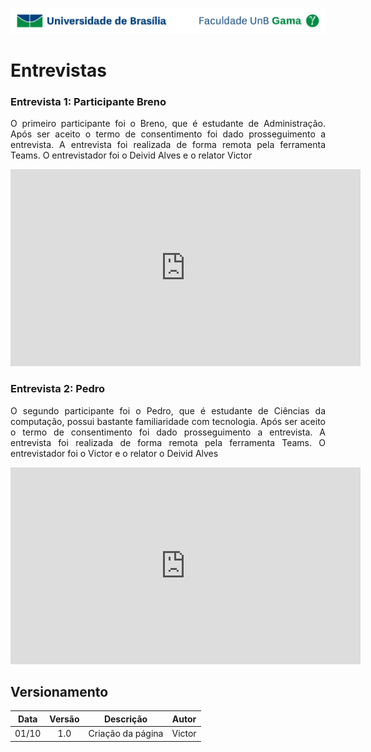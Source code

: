 ![UnB](../../img/unb.jpg)

# Entrevistas

### Entrevista 1: Participante Breno

<p align = "justify"> O primeiro participante foi o Breno, que é estudante de Administração. Após ser aceito o termo de consentimento foi dado prosseguimento a entrevista. A entrevista foi realizada de forma remota pela ferramenta Teams. O entrevistador foi o Deivid Alves e o relator Victor</p>

<iframe width="560" height="315" src="https://www.youtube.com/embed/jABIVzc4c-s" frameborder="0" allow="accelerometer; autoplay; clipboard-write; encrypted-media; gyroscope; picture-in-picture" allowfullscreen></iframe>

### Entrevista 2: Pedro

<p align = "justify"> O segundo participante foi o Pedro, que é estudante de Ciências da computação, possui bastante familiaridade com tecnologia. Após ser aceito o termo de consentimento foi dado prosseguimento a entrevista. A entrevista foi realizada de forma remota pela ferramenta Teams. O entrevistador foi o Victor e o relator o Deivid Alves</p>

<iframe width="560" height="315" src="https://www.youtube.com/embed/HWBpPcgxKu4" frameborder="0" allow="accelerometer; autoplay; clipboard-write; encrypted-media; gyroscope; picture-in-picture" allowfullscreen></iframe>

## Versionamento

| Data |Versão| Descrição | Autor |
|:----:|:----:|:---------:|:-----:|
|01/10 | 1.0  | Criação da página | Victor |
